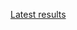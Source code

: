 [Latest results](http://deepdive1.chtc.wisc.edu/runs/cobalt_89563bdce75e82c84334c63a9e130f4d4504ebe2_12h52_26May16.zip)
